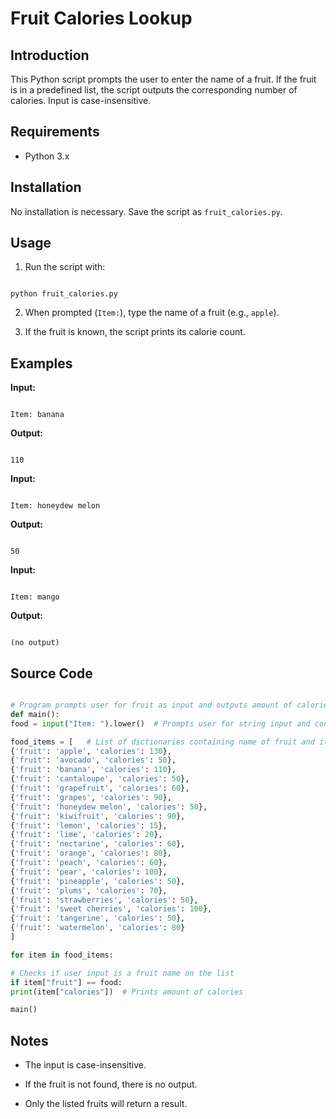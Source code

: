 # Fruit Calories Lookup 

## Introduction

This Python script prompts the user to enter the name of a fruit. If the fruit is in a predefined list, the script outputs the corresponding number of calories. Input is case-insensitive.

## Requirements

- Python 3.x

## Installation

No installation is necessary. Save the script as `fruit_calories.py`.

## Usage

1. Run the script with:

```

python fruit_calories.py

```

2. When prompted (`Item:`), type the name of a fruit (e.g., `apple`).

3. If the fruit is known, the script prints its calorie count.

## Examples

**Input:**

```

Item: banana

```

**Output:**

```

110

```

**Input:**

```

Item: honeydew melon

```

**Output:**

```

50

```

**Input:**

```

Item: mango

```

**Output:**

```

(no output)

```

## Source Code

```python

# Program prompts user for fruit as input and outputs amount of calories
def main():
food = input("Item: ").lower()  # Prompts user for string input and converts all characters to lowercase

food_items = [   # List of dictionaries containing name of fruit and it's amount of calories
{'fruit': 'apple', 'calories': 130},
{'fruit': 'avocado', 'calories': 50},
{'fruit': 'banana', 'calories': 110},
{'fruit': 'cantaloupe', 'calories': 50},
{'fruit': 'grapefruit', 'calories': 60},
{'fruit': 'grapes', 'calories': 90},
{'fruit': 'honeydew melon', 'calories': 50},
{'fruit': 'kiwifruit', 'calories': 90},
{'fruit': 'lemon', 'calories': 15},
{'fruit': 'lime', 'calories': 20},
{'fruit': 'nectarine', 'calories': 60},
{'fruit': 'orange', 'calories': 80},
{'fruit': 'peach', 'calories': 60},
{'fruit': 'pear', 'calories': 100},
{'fruit': 'pineapple', 'calories': 50},
{'fruit': 'plums', 'calories': 70},
{'fruit': 'strawberries', 'calories': 50},
{'fruit': 'sweet cherries', 'calories': 100},
{'fruit': 'tangerine', 'calories': 50},
{'fruit': 'watermelon', 'calories': 80}
]

for item in food_items:

# Checks if user input is a fruit name on the list
if item["fruit"] == food:
print(item["calories"])  # Prints amount of calories

main()
```

## Notes

- The input is case-insensitive.

- If the fruit is not found, there is no output.

- Only the listed fruits will return a result.
